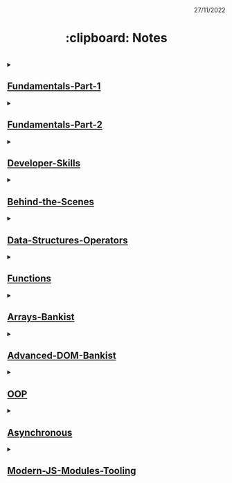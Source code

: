 <p align="right">27/11/2022</p>

<h1 align="center"> :clipboard: Notes </h1>

</br>

<details><summary>

## [Fundamentals-Part-1](https://github.com/wahyukmr/JavaScript-Programming/blob/master/01-Fundamentals-Part-1/script.js)
</summary>

  ### ~ Type conversion and coercion :
  - Coercion or type coercion is the conversion of values ​​from different data types and determines which one has a higher position to be executed first.
</details>

<details> <summary>

## [Fundamentals-Part-2](https://github.com/wahyukmr/JavaScript-Programming/blob/master/02-Fundamentals-Part-2/script.js)
</summary>
  
  ### ~ Activating Strict Mode :
  - always use ***'use strict'*** to help debug code
  
  ### ~ Reviewing Functions :
  - the same two parameters in different functions, have nothing to do with each other
  - ***Expression*** is code that produces a value or is a value
  - ***Statement*** is an action / action taken
  
  ### ~ Primitive data types :
    1. Number
    2. String
    3. Boolean
    4. Undefined
    5. Null
    6. Symbol
    7. BigInt
  
  ### ~ Object data types :
    1. Object literal
    2. Arrays
    3. Function
    4. Many more...
</details>

<details> <summary>

## [Developer-Skills](https://github.com/wahyukmr/JavaScript-Programming/blob/master/03-Developer-Skills/script.js)
</summary>

  ### ~ 4 Step to solve any problem :
   1. Make sure you 100% understand the problem. **"Ask the right questions"** to get a clear picture of the problem
   2. **"Divide and conquer"**: Break a big problem into smaller sub-problems
   3. Don't be afraid to do **"research"** on each problem
      - Google, stackoverflow, MDN web docs,...
   4. For bigger problems, **"write pseudo-code"** before writing the actual code
  
  ### ~ The Debugging Process :
  - **Identify** (Aware that there is a bug)
    - :point_right: During development
    - :point_right: Testing software
    - :point_right: User reports during production
    - :point_right: Context: browsers, user, etc
  
  - **Find** (Isolating where exactly the bug is happening in code)
    - :point_right: Developer console (simple code)
    - :point_right: Debugger (complex code)
  
  - **Fix** (Correct the bug)
    - :point_right: Change wrong solution with correct solution
  
  - **Prevent** (Preventing it from happening again)
    - :point_right: Searching for the same bug in similar code
    - :point_right: Writing tests using testing software
</details>

<details> <summary>

## [Behind-the-Scenes](https://github.com/wahyukmr/JavaScript-Programming/blob/master/08-Behind-the-Scenes/script.js)
</summary>
  
  ### ~ Scope in JavaScript :
  - Scope Concepts
    - scoping asks the question "where do variable live?" or "where can we access a certain variable, and where not?".
    - There are 3 type Scope in JavaScript: Global Scope, Function Scope(local Scope), and Block Scope.
    - Only let and const variable are block scope.
    - in JavaScript, we have lexical scoping, so the rules of where we can access variables are based on exactly where in the code functions and code blocks are written.
  - Scope Chain
    - Every Scope always has access to all the variables from all its outer scope. This is the **scope chain!**
    - When a variable is not in the current Scope, The engine looks up in the scope chain until it finds the variable it's looking for. This is called **variable lookup**.
    - The Scope chain is a one-way street: a Scope will never, ever have access to the variables of  an inner Scope.
    - The Scope chain in a certain Scope is equal to adding together all the variable environment of the all parent Scopes.
    - The Scope chain has nothing to do with the order in which functions were called. it does not affect the scope chain at all!
  - The 3 Types of scope
    1. Global Scope
        - 👉 Outside of any function or block
        - 👉 Variable declared in global scope are accessible **everywhere**
    2. Function Scope
        - 👉 The scope of the **function**
        - 👉 Variable are accessible only **inside function, NOT** outside
        - 👉 Also called local scope
    3. Block Scope (ES6)
        - 👉 The scope of the **if block, for loop block, etc**
  
  ### ~ Hoisting and TDZ in Practice :
  - The conclusions in this material are
    - Don't use "var" to declare variables
    - Use "const" at part of the time declaring variables
    - Always declare variables above the Scope
    - Always declare the function first before it is used
  
  ### ~ The "this" Keyword in Practice :
  - use of the "this" keyword in calling functions
    - Method 👉 "this" = Object that is calling the method
    - Simple Function call 👉 "this" = undefined (if using strict mode)
    - Arrow Function 👉 "this" = using the this keyword from the parent scope
    - Event Listener 👉 "this" = DOM Element that the handler is attached to
  
  ### ~ Regular Functions vs. Arrow Functions :
  - The conclusions in this material are
    - Don't use Arrow function in object method
    - The use of this keyword depends on the object that calls it
    - When it has a function inside a method, best solution is use Arrow function
    - Keyword arguments are no longer important in javascsript because there are more modern ways to it
  
  ### ~ Primitives Types vs. Objects (reference types) :
  - The conclusions in this material are
    - in primitives declare the const variable cannot be changed in value, but does not apply to object (reference types)
    - Type Data Primitive: String, Number, Boolean, Null, bigint, simbool, undefined
    - Type Data Object: Object Literal, Arrays, Functions, many more...
    - in primitive = fetch last change
    - in object(reference types) = every time you make changes to the copy, the original object changes too
</details>

<details> <summary>

## [Data-Structures-Operators](https://github.com/wahyukmr/JavaScript-Programming/blob/master/09-Data-Structures-Operators/script.js)
</summary>

   ### ~ Data Structure Overview :
  - Array or Set = simple list of values and have only values without any description
  - Object or Map = if necessary key and value pairs. So with keys, we have a way of describing or describing values
  - The use of Array Object is also common in JavaScript
  
  ### ~ Arrays Vs Sets :
  - Array
    - Use when you need an ordered list of values (might contain duplicates)
    - Use it when you need to manipulate data
  - Set
    - Use it when you need to work with unique values
    - Use when high performance is really important
    - Use to remove duplicates from arrays
  
  ### ~ Objects Vs Maps :
  - Object
    - More “traditional” to store keys/values
    - Easier to write and access values whit the dot operator( . ) and bracket( [] )
    - Keys are just type strings
    - Many developers are familiar with Object
    - Use when you need to include functions (method)
    - Use when working with JSON
    - Objects are still being used all the time
  - Map
    - Better performance
    - Keys can have any data type
    - Easy to iterate
    - Easy to calculate length/size data
    - Use when you simply need to map key to values
    - Use when you need keys that are not strings
    - Map is an important data structure for now
  
  ### ~ Destructuring Arrays :
  - destructuring is an ES6 feature for disassembling array or object values into separate variables. In other words destructuring is breaking down complex data structures into small data structures such as variables.
  - In arrays, we use distructuring to retrieve elements from the array and store them on a variable
  
  ### ~ Destructuring objects :
  - In the unimportant order object, just call the name of the property to be retrieved
  
  ### ~ Spread Operators ( ... ) :
  - Spread operator = used to split up array elements OR object properties
  - The use of the spread operator is to create a new array or pass some value into a function
  - Spread operators are similar to Destructuring, as they help output elements on arrays
  - The big difference is that the spread operator takes the entire element on the array and does't create a new variable
  - That way we can only use it in the place where it should write values separated by commas
  - Two important cases of using spread operators are Copy array and combine with two or more arrays
  - Spread operators work on all iterable data types (can be changed)
  
  ### ~ Rest Pattern and Parameters :
  - Rest Pattern = used to marge a list of functions arguments into an array
  - Uses it in the argument list of the function, which allows it to accept an unlimited number of arguments and they will all be concatenated into one array
  - Rest Pattern is the opposite of spread operator
  - Operator spread used when writing values and separated by commas
  - While Rest Pattern used when writing variable names and separated by commas
  
  ### ~ Short Circuiting ( && and || ) :
  - We can use the OR operator to specify a default value
  - We can use the AND operator to execute the code in the second operand if the first operand is true
  - Short Circuiting in OR ( || ) = returns the first truth value, or only the last value if everything is false (doesn't have to be a BOOLEAN)
  - Short Circuiting in OR ( || ) are opposite to Short Circuiting in AND ( && )
  - Short Circuiting in AND ( && ) = returns the first false value, or the last value if everything is true (doesn't have to be a BOOLEAN)
  - Don't use short circuiting to replace if statements, because it will make the code difficult to read
  
  ### ~ The Nullish Coalescing Operator ( ?? ) :
  - It works similarly to the OR operator, and will fix errors there
  - It works to Nullish: Null and Undefined (***Not For:*** 0 or "")
  
  ### ~ Logical Assignment Operators :
  - The principle of its work is the same as that of the OR, AND, NULLISH operators. but with this it is simpler
  - operator OR for give a default value
  - operator NULLISH for used if there is a value Null or Undefined
  - operator AND we can use it if we want to change an existing value
  
  ### ~ Looping Arrays: The for-of Loop
  - Use a for-of loop when dealing with data iterables( arrays, strings, maps, sets )
  - Use a for-in loop when dealing with data Objects
  - With the for-of loop we can still use the continue and break keywords

  ### ~ Optional Chaining ( ?. ) :
  - Optional Chaining = check if the value exists or not, otherwise, it will return Undefined
  - If you want to use variable names as property names, you need to use brackets []
  - Use Nullish ( ?? ) to create default values ​​and handle values ​​0 or undefined
  
  ### ~ Working with String :
  - Remember that strings cannot be changed (primitive), when using the string method it becomes a string object, after it is finished returning the string back
  - All methods will return a new string
</details>

<details> <summary>

## [Functions](https://github.com/wahyukmr/JavaScript-Programming/blob/master/10-Functions/script.js)
</summary>
  
  ### How Passing Argument Works: Value Vs Reference :
  - pass on a primitive type to a function is tantamount to copying its value (can't change the original value)
  - If it is an object, it will copy the object. and if you make changes to the copy it will also happen to the original
  - Do not interact with different functions with the same object
  
  ### Functions Accepting Callback Functions :
  - Callbacks are very often used in javascript
  - The advantage:
    - it makes it easy to break the code into reusable and interconnected part
    - creating abstractions, that is hides the details of some code implementation
  
  ### Functions Returning Functions :
  - It's function is useful in some situations. Especially if you use a very important programming paradigm, namely functional programming
  
  ### The Bind method :
  - Just like the call method, Bind also to set this keyword manually to call any function
  - The difference is that Bind does not call the function directly, but returns a new function to which this keyword is bound
  - bind method is very useful when using event listener
  
  ### Immediately Invoked Function Expressions (IIFE) :
  - A function that can only be used once 
  - IIFE can be used when you want to create a private function (limiting functions and variables to global)
  - As a result, functions and variables declared in IIFE cannot be accessed globally
  - So the use of IIFE can be a problem solver if there is the same variable name or function name
  
  ### Closures :
  - Closures only happen automatically in certain situations, we just need to recognize those situations
  - Simply Closure is a function inside a function
  - In essence, A inner function that has access rights to the scope in the function it belongs to(parent function)
  - Can access global scope
</details>

<details> <summary>

## [Arrays-Bankist](https://github.com/wahyukmr/JavaScript-Programming/blob/master/11-Arrays-Bankist/script.js)
</summary>
  
  ### Looping Arrays: forEach
  - The forEach method is looping over the array and in each iteration it will execute a callback function
  - When to use for of loop and when to use forEach:
    - when you want to use the Continue and Break statements then use the for of loop
    - other than that it depends on personal preference
  
  ### Data Transformation: Map
  - map: to iterate over an array( similar to forEach ) returns a new array containing the results of applying an operation on all original array element
  - difference between the map method and forEach:
    - forEach if you want to change the value of the data itself, for example entering data into the database
    - map to make changes in the form of an array
  
  ### Data Transformation: Filter
  - filter: returns a new array containing the array elements that passed a specified test condition or filtering elements in the original array that meet certain conditions(use callback function)
  
  ### Data Transformation: Reduce
  - Reduce = Summarizing all the elements in an array into one single value
  - Sintak reduce:
  
        // arrow function
        reduce((nilaiSebelumnya, nilaiSaatIni, indexSaatIni, array) => { ... }, nilaiAwal)

        // callback function
        reduce(callbackFn, nilaiAwal)   
  - Should always return accumulator to do the next iteration
  
  ### The Magic of Chaining Methods :
  - don't use the Chaining method for apps at scale
  - don't use methods that change the original array( such as splice method )
  - for small-scale applications, the above rules can be used
  
  ### The Find Method :
  - The Find Method: retrieves a single array element based on a condition
  - usually the purpose of the find method is to find exactly one element, therefore create a condition where only one element can satisfy that condition
  - the find method is similar to the filter method, the difference is:
    - filter returns all elements that match the condition, while the find method returns only the first
    - most importantly, the filter returns a new array while the find method returns the element itself and is not an array
  
  ### Method some and avery :
  - Method Some = Similar to the include method, the difference is that some methods can perform a condition to test whether at least one element of the array passed when tested with a callback function it will return true.
  - This method not change the original array
  - every method: similar to Some Method, the difference is that this method will return true if the condition for all array elements is true
  
  ### Method flat and flatMap :
  - method flat: flattens nested array elements to have the appropriate depth to the specified
  - method flatMap: combine Map method and Flat method into one part
  - method flapMap can only enter one depth
  
  ### Sorting arrays :
  - Method sort: sort arrays in alphabetical order or from A-Z
  - it can be interpreted that the Sort method does sorting by string
  - This method will change the original array
  
  ### More Ways of Creating And Filling Arrays :
  - The fill method specifed element in an array with a value
    - The method overwrites the origina array
    - Syntax:
  
          array.fill(value, start, end)
</details>

<details> <summary>

## [Advanced-DOM-Bankist](https://github.com/wahyukmr/JavaScript-Programming/blob/master/13-Advanced-DOM-Bankist/script.js)
</summary>

  ### Event Propagation: Bubbling and Cupturing :
  - Bubbling phase the event goes up from the inside(target) to the top through the parent like a bubble in water
  - Cupturing phase the event goes down to the element(target)
  - Cupturing is rarely used, if you want to use it, set the third parameter in the event listener to true
  - Target is the place where the event came from
  - currentTarget is the element to which the event handler is attached
  - cuurrentTarget is exactly the same as "this" in the event handler
  
  ### DOM Traversing :
  - DOM Traversing means we can select elements based on other elements
  - The closest() method searches up the DOM tree for elements which matches a specified CSS selector
 
</details>

<details> <summary>

## [OOP](https://github.com/wahyukmr/JavaScript-Programming/blob/master/14-OOP/script.js)
</summary>
  
  ### TECHNIQUE USING PROTOTYPE INHERITANCE: Constructor functions :
  - in OOP we will create a "class" as a template, so we can create as many objects as possible with the same characters(properties and methods)
  - to make the "class" can use the function (old way). This function is called the constructor function
  - the difference between a regular function and a constructor function is that when calling a constructor function it starts with the "new" operator
  - what happens when calling a function with a "new" operator:
    - new empety object {} is created
    - then the function is called the keyword "this" = refers to the new object
    - the new object linked to the prototype property of the constructor function(in this case Person.prototype) through .__proto__
    - function constructor automatically return the new object
  - arrow function is not work in the constructor function 
  - Writing constructor functions always starts with a capital letter, same like array and Map
  - can't create method inside constructor function, to deal with this problem we can use prototype and prototype inheritance
  
  ### Prototype :
  - any function is also an object
  - every object in javascript automatically has a property called prototype. And that includes the constructor function
  - Every object created by a particular constructor function, will get access to all the mothods and properties defined in the  prototype.constructor property.
  - Prototype inheritence/delegation = if the property or method cannot be found in a particular object, javascript will look at its prototype
  
  ### TECHNIQUE USING PROTOTYPE INHERITANCE: Es6 Classes :
  - classes in javascript do the same thing as constructor functions, but use a nicer and more modern syntax. So still implementing prototype inheritance behind the scenes, but with a syntax that makes sense to people coming from other programming languages
  - add constructor methods (Just like the constructor function, we can pass arguments to the properties we want to use and have on the object)
  - when creating a new instance, the constructor will be called and will return a new object and store it in the specified variable.
  - All methods in the class will be on the prototype object, not on the object itself( same like prototype inheritance)
  - vital Records:
    - class cannot be used before it is declared
    - classes are first-class citizens, which means we can pass it into a function and return it from the function
    - classes are executed in strict mode
    - can leave constructor function and switch to classeshod inside constructor function, to deal with this problem we can use prototype and prototype inheritance
    
  ### Static Methods :
  - Static Methods is method that can be used without having to declare a class (meaning without using a variable first)
  - methods that can be accessed directly from the class without creating an object first
  
  ### TECHNIQUE USING PROTOTYPE INHERITANCE: Object.create :
  - Object.ceate is the least used way of implementing prototype inheritance
  - in Object.create, there is still prototype inheritance but no prototype property involved and also no constructor function and new operator
  - we can set prototype to any object
  - this object will be the prototype of all objects
  - in this case we manually set prototype from object steven to object PersonProto
  
  ### fake encapsulation using just convention :
  - Encapsulation is keeping some properties and methods private inside the class so that they cannot be accessed from outside the class. then the method or other property will be exposed as a public interface (API)
  
  ### encapsulation: Private class fields and methods :
  - We can think of a field as a property that will exist in all instances that we make through class. so Public Field = Public instance
  - public field/ public instance will be present in all instances created through the class, so not in prototype. Because, all methods in the class will always be added to the prototype
  - private field make the property inaccessible from the outside
  - private method hiding implementation details from outside
  - private methods are not fully supported by browsers, therefore we still use the underscore convention
  
  ### ES6 Classes Summary :
  - Student = Child Class
  - extends = inheritance between classes, automatically sets prototype
  - Person = parent class
  - public field = similar to property, available on created object
  - private field = not accessible outside of class. very suitable for implementing data privacy and encapsulation
  - static public field = field or property available only on class. like static method using static keyword to make any field static too
  - Constructor Methods = called by new operator every time we want to create a new instance/object of class. Mandatory in regular class, might be omitted in a child class
  - super = call to parent class(necessary with extends). required every time you want to write a child class, when using the extend keyword. Needs to happen before accessing this
  - instance property = available on created object. The difference between this field and the public field is that the instance property sets data based on the input of the constructor, usually this property is more personalized and unique to each object, whereas the public property is usually something that is common to all objects.
  - private methods = might not yet work in your browser. "fake" alternative: _ instead of #
  - getter methods = so that we can get the value of an object just by writing a property instead of writing a method
  - setter methods = use _ to set a property with same name as method, and also add getter
  - static methods = available only on class. Can not access instance properties nor methods, only static ones
  - some important things about class:
    - Classes just "syntactic sugar" over constructor functions
    - Classes are not hoisted
    - Classes are first-class citizens
    - Class body is always executed in strict mode

</details>

<details> <summary>

## [Asynchronous](https://github.com/wahyukmr/JavaScript-Programming/blob/master/15-Asynchronous/script.js)
</summary>
  
  ### old version of ajax calling with XML Http Request function :
  - Step by step call ajax with XML Http Request function (old way)
    - Step 1: call new XMLHttpRequest and store its value into variable
    - step 2: enter the request type and prepare the URL which will be used to make the Ajax call
    - step 3: send request to URL
    
  ### callback Hell (create an Ajax call sequence) :
  - Callback Hell is when we have lots of calls to execute asynchronous tasks sequentially, this happens in all asyncronous tasks handled with callbacks and not just calls
  - problems with callback hell will make our code messy, difficult to understand, difficult to maintain and give rise to a lot of bugs
  - to solve this problem use Promises
  
  ### Promises and Fetch API :
  - Fetch API = call modern version of ajax
  - Recap:
    - Fetch function return the promises
    - and then handle those Promises using the then method
    - to read from the response, it is necessary to call the JSON method on the response object
    - The JSON method will return Promises, because in the form of Promises it needs to be called again using the then method
    
  ### Event loops in practice :
  - Code that is outside of any callback, will be executed first (test start and test end)
  - Promise and setTimeout will finish together
</details>

<details> <summary>

## [Modern-JS-Modules-Tooling](https://github.com/wahyukmr/JavaScript-Programming/blob/master/16-Modern-JS-Modules-Tooling/script.js)
</summary>
  
  ### Introduction to NPM :
  - how to manage dependencies in a better and more modern way "with NPM"
  - when starting with NPM , it must first initialize it with "npm init"
  - after that, will generate a JSON file which is basically what will store the entire project configuration
  - if we want to move our project to someone else's computer or share it with other developers or even check it to version control like git, we must not include the module_node folder, it must be deleted first before sharing it with others. If we want to use it again on our computer, just type npm i
  
  ### Bundling with Parcel and NPM Script :
  - Install Parcel = npx i parcel --save-dev
  - Parcel is just a build tool which is also in NPM
  - So because Parcel is just a tool, it will be stored in the devDependency which is like a tool we need to build applications, but it's not a dependency included in the code
  - In order to be able to use parcel in the console like "live-server", we can have two options (using NPX or NPM script)
  - Using NPX = npx parcel berkas_html (write on the command line)
  - Using NPM script = in the script object add a property with the name start(optional) and the value is parcel_html file in the package.json file, to call it go to command line then write npm run start

  - besides being able to be used like a "live-server", parcel is also used to combine several modules together (bundling)
  - to combine modules go to package.json file then in script object add property with the name build(optional) and value is parcel build index.html, to call it go to command line then write npm run build
  - then parcel will create a "dist" folder containing the bundling results, and this folder will be sent for production
  
  ### Configuring Babel and Polyfilling :
  - configuring Babel for a super modern code transpiler reverts back to ES5 code
  - in parcel automatically uses babel to modify the code to make our code support old browsers
  - for features like Promises, all array methods, and async functions we can polyfill them, by installing packages  "core-js" and "regenerator-runtime"
</details>
